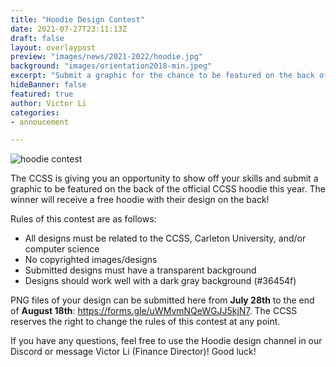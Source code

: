 ```yaml
---
title: "Hoodie Design Contest"
date: 2021-07-27T23:11:13Z
draft: false
layout: overlaypost
preview: "images/news/2021-2022/hoodie.jpg"
background: "images/orientation2018-min.jpeg"
excerpt: "Submit a graphic for the chance to be featured on the back of the official CCSS hoodie. "
hideBanner: false
featured: true
author: Victor Li
categories:
- annoucement

---
```

![hoodie contest](/images/news/2021-2022/hoodie.jpg)

The CCSS is giving you an opportunity to show off your skills and submit a graphic to be featured on the back of the official CCSS hoodie this year.  The winner will receive a free hoodie with their design on the back!

Rules of this contest are as follows:
- All designs must be related to the CCSS, Carleton University, and/or computer science
- No copyrighted images/designs
- Submitted designs must have a transparent background
- Designs should work well with a dark gray background (#36454f)

PNG files of your design can be submitted here from **July 28th** to the end of **August 18th**: https://forms.gle/uWMvmNQeWGJJ5kjN7. The CCSS reserves the right to change the rules of this contest at any point.

If you have any questions, feel free to use the Hoodie design channel in our Discord or message Victor Li (Finance Director)! Good luck!

